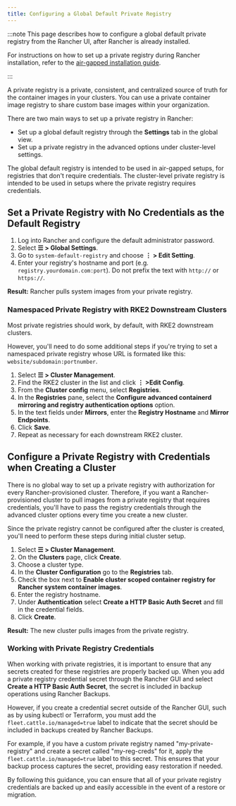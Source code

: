 ```yaml
---
title: Configuring a Global Default Private Registry
---
```


<head> 
  <link rel="canonical" href="https://ranchermanager.docs.rancher.com/how-to-guides/new-user-guides/authentication-permissions-and-global-configuration/global-default-private-registry"/>
</head>

:::note
This page describes how to configure a global default private registry from the Rancher UI, after Rancher is already installed. 

For instructions on how to set up a private registry during Rancher installation, refer to the [air-gapped installation guide](../../installation-and-upgrade/other-installation-methods/air-gapped/air-gapped.md).

:::

A private registry is a private, consistent, and centralized source of truth for the container images in your clusters. You can use a private container image registry to share custom base images within your organization.

There are two main ways to set up a private registry in Rancher:

* Set up a global default registry through the **Settings** tab in the global view.
* Set up a private registry in the advanced options under cluster-level settings. 

The global default registry is intended to be used in air-gapped setups, for registries that don't require credentials. The cluster-level private registry is intended to be used in setups where the private registry requires credentials.

## Set a Private Registry with No Credentials as the Default Registry

1. Log into Rancher and configure the default administrator password.
1. Select **☰ > Global Settings**.
1. Go to `system-default-registry` and choose **⋮ > Edit Setting**.
1. Enter your registry's hostname and port (e.g. `registry.yourdomain.com:port`). Do not prefix the text with `http://` or `https://`.

**Result:** Rancher pulls system images from your private registry.

### Namespaced Private Registry with RKE2 Downstream Clusters

Most private registries should work, by default, with RKE2 downstream clusters.

However, you'll need to do some additional steps if you're trying to set a namespaced private registry whose URL is formated like this: `website/subdomain:portnumber`.

1. Select **☰ > Cluster Management**.
1. Find the RKE2 cluster in the list and click **⋮ >Edit Config**.
1. From the **Cluster config** menu, select **Registries**.
1. In the **Registries** pane, select the **Configure advanced containerd mirroring and registry authentication options** option.
1. In the text fields under **Mirrors**, enter the **Registry Hostname** and **Mirror Endpoints**.
1. Click **Save**.
1. Repeat as necessary for each downstream RKE2 cluster.

## Configure a Private Registry with Credentials when Creating a Cluster

There is no global way to set up a private registry with authorization for every Rancher-provisioned cluster. Therefore, if you want a Rancher-provisioned cluster to pull images from a private registry that requires credentials, you'll have to pass the registry credentials through the advanced cluster options every time you create a new cluster. 

Since the private registry cannot be configured after the cluster is created, you'll need to perform these steps during initial cluster setup.

1. Select **☰ > Cluster Management**.
1. On the **Clusters** page, click **Create**.
1. Choose a cluster type.
1. In the **Cluster Configuration** go to the **Registries** tab.
1. Check the box next to **Enable cluster scoped container registry for Rancher system container images**.
1. Enter the registry hostname.
1. Under **Authentication** select **Create a HTTP Basic Auth Secret** and fill in the credential fields.
1. Click **Create**.

**Result:** The new cluster pulls images from the private registry.

### Working with Private Registry Credentials

When working with private registries, it is important to ensure that any secrets created for these registries are properly backed up. When you add a private registry credential secret through the Rancher GUI and select **Create a HTTP Basic Auth Secret**, the secret is included in backup operations using Rancher Backups.

However, if you create a credential secret outside of the Rancher GUI, such as by using kubectl or Terraform, you must add the `fleet.cattle.io/managed=true` label to indicate that the secret should be included in backups created by Rancher Backups.

For example, if you have a custom private registry named "my-private-registry" and create a secret called "my-reg-creds" for it, apply the `fleet.cattle.io/managed=true` label to this secret. This ensures that your backup process captures the secret, providing easy restoration if needed.

By following this guidance, you can ensure that all of your private registry credentials are backed up and easily accessible in the event of a restore or migration.
